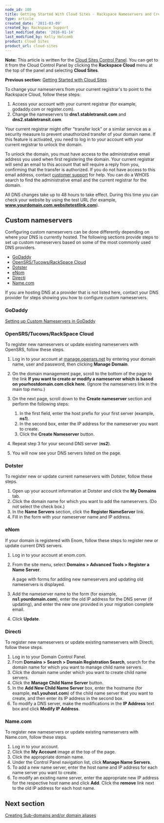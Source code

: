 ```yaml
---
node_id: 100
title: Getting Started With Cloud Sites - Rackspace Nameservers and Creating Custom Nameservers
type: article
created_date: '2011-03-09'
created_by: Rackspace Support
last_modified_date: '2016-01-14'
last_modified_by: Kelly Holcomb
product: Cloud Sites
product_url: cloud-sites
---
```


**Note:** This article is written for the [Cloud Sites Control
Panel](https://manage.rackspacecloud.com/). You can get to it from the
Cloud Control Panel by clicking the **Rackspace Cloud** menu at the top
of the panel and selecting **Cloud Sites**.

**Previous section:** [Getting Started with Cloud
Sites](/how-to/cloud-sites)

To change your nameservers from your current registrar's to point to the
Rackspace Cloud, follow these steps:

1.  Access your account with your current registrar (for example,
    godaddy.com or register.com).
2.  Change the nameservers to **dns1.stabletransit.com** and
    **dns2.stabletransit.com**.

Your current registrar might offer "transfer lock" or a similar service
as a security measure to prevent unauthorized transfer of your domain
name. If this feature is activated, you need to log in to your account
with your current registrar to unlock the domain.

To unlock the domain, you must have access to the administrative email
address you used when first registering the domain. Your current
registrar will send an email to this account that will require a reply
from you, confirming that the transfer is authorized. If you do not have
access to this email address, contact [customer
support](http://manage.rackspacecloud.com/SupportMain.do "http://manage.rackspacecloud.com/SupportMain.do")
for help. You can do a WHOIS search to find the administrative email and
the current registrar for the domain.

All DNS changes take up to 48 hours to take effect. During this time you
can check your website by using the test URL (for
example, **www.yourdomain.com.websitetestlink.com**).

Custom nameservers
------------------

Configuring custom nameservers can be done differently depending on
where your DNS is currently hosted. The following sections provide steps
to set up custom nameservers based on some of the most commonly used DNS
providers.

-   [GoDaddy](#GoDaddy)
-   [OpenSRS/Tucows/RackSpace Cloud](#OpenSRS_Tucows_RackSpace_Cloud)
-   [Dotster](#Dotster)
-   [eNom](#eNom)
-   [Directi](#Directi)
-   [Name.com](#Name.com)

If you are hosting DNS at a provider that is not listed here, contact
your DNS provider for steps showing you how to configure custom
nameservers.



### GoDaddy

[Setting up Custom Nameservers in
GoDaddy](http://help.godaddy.com/article/3952 "http://help.godaddy.com/article/3952")



### OpenSRS/Tucows/RackSpace Cloud

To register new nameservers or update existing nameservers with OpenSRS,
follow these steps.

1.  Log in to your account at
    [manage.opensrs.net](http://manage.opensrs.net/ "http://manage.opensrs.net")
    by entering your domain name, user and password, then clicking
    **Manage Domain**.
2.  On the domain management page, scroll to the bottom of the page to
    the link **If you want to create or modify a nameserver which is
    based on yourhostdomain.com click here**. (Ignore the nameservers
    link in the main top menu.)
3.  On the next page, scroll down to the **Create nameserver** section
    and perform the following steps:
    1.  In the first field, enter the host prefix for your first server
        (example, **ns1**).
    2.  In the second box, enter the IP address for the nameserver you
        want to create.
    3.  Click the **Create Nameserver** button.

4.  Repeat step 3 for your second DNS server (**ns2**).
5.  You will now see your DNS servers listed on the page.



### Dotster

To register new or update current nameservers with Dotster, follow these
steps.

1.  Open up your account information at Dotster and click the **My
    Domains** tab.
2.  Click the domain name for which you want to add the nameservers. (Do
    not select the check box.)
3.  In the **Name Servers** section, click the **Register
    NameServer** link.
4.  Fill in the form with your nameserver name and IP address.



### eNom

If your domain is registered with Enom, follow these steps to register
new or update current DNS servers.

1.  Log in to your account at enom.com.
2.  From the site menu, select **Domains &gt; Advanced Tools &gt;
    Register a Name Server**.

    A page with forms for adding new nameservers and updating old
    nameservers is displayed.

3.  Add the nameserver name to the form (for example,
    **ns1.yourdomain.com**), enter the old IP address for the DNS server
    (if updating), and enter the new one provided in your migration
    complete email.
4.  Click **Update**.



### Directi

To register new nameservers or update existing nameservers with Directi,
follow these steps.

1.  Log in to your Domain Control Panel.
2.  From **Domains &gt; Search &gt; Domain Registration Search**, search
    for the domain name for which you want to manage child name servers.
3.  Click the domain name under which you want to create child
    name servers.
4.  Click the **Manage Child Name Server** button.
5.  In the **Add New Child Name Server** box, enter the hostname (for
    example, **ns1.youhost.com**) of the child name server that you want
    to create, and then enter its IP address in the second box.
6.  To modify a DNS server, make the modifications in the **IP Address**
    text box and click **Modify IP Address**.



### Name.com

To register new nameservers or update existing nameservers with
Name.com, follow these steps.

1.  Log in to your account.
2.  Click the **My Account** image at the top of the page.
3.  Click the appropriate domain name.
4.  Under the Control Panel navigation list, click **Manage Name
    Servers**.
5.  To add a new name server, enter the host name and IP address for
    each name server you want to create.
6.  To modify an existing name server, enter the appropriate new IP
    address for the respective host name and click **Add**. Click the
    **remove** link next to the old IP address for each host name.

Next section
------------

[Creating Sub-domains and/or domain
aliases](/how-to/getting-started-with-cloud-sites-creating-sub-domains-andor-domain-aliases)

